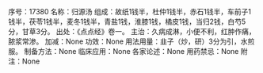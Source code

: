 序号：17380
名称：归源汤
组成：故纸1钱半，杜仲1钱半，赤石1钱半，车前子1钱半，茯苓1钱半，麦冬1钱半，青盐1钱，淮膝1钱，橘皮1钱，当归2钱，白芍5分，甘草3分。
出处：《点点经》卷一。
主治：久病成淋，小便不利，红肿作痛，脓浆常渗。
加减：None
功效：None
用法用量：韭子（炒，研）3分为引，水煎服。
制备方法：None
临床应用：None
各家论述：None
用药禁忌：None
附注：None
